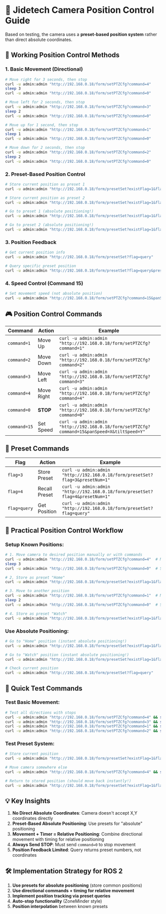 # 📍 Jidetech Camera Position Control Guide

Based on testing, the camera uses a **preset-based position system** rather than direct absolute coordinates.

## 🎯 **Working Position Control Methods**

### **1. Basic Movement (Directional)**
```bash
# Move right for 3 seconds, then stop
curl -u admin:admin "http://192.168.0.18/form/setPTZCfg?command=4"
sleep 3
curl -u admin:admin "http://192.168.0.18/form/setPTZCfg?command=0"

# Move left for 2 seconds, then stop  
curl -u admin:admin "http://192.168.0.18/form/setPTZCfg?command=3"
sleep 2
curl -u admin:admin "http://192.168.0.18/form/setPTZCfg?command=0"

# Move up for 1 second, then stop
curl -u admin:admin "http://192.168.0.18/form/setPTZCfg?command=1"
sleep 1
curl -u admin:admin "http://192.168.0.18/form/setPTZCfg?command=0"

# Move down for 2 seconds, then stop
curl -u admin:admin "http://192.168.0.18/form/setPTZCfg?command=2"
sleep 2
curl -u admin:admin "http://192.168.0.18/form/setPTZCfg?command=0"
```

### **2. Preset-Based Position Control**
```bash
# Store current position as preset 1
curl -u admin:admin "http://192.168.0.18/form/presetSet?existFlag=1&flag=3&language=en&presetNum=1"

# Store current position as preset 2
curl -u admin:admin "http://192.168.0.18/form/presetSet?existFlag=1&flag=3&language=en&presetNum=2"

# Go to preset 1 (absolute positioning!)
curl -u admin:admin "http://192.168.0.18/form/presetSet?existFlag=1&flag=4&language=en&presetNum=1"

# Go to preset 2 (absolute positioning!)
curl -u admin:admin "http://192.168.0.18/form/presetSet?existFlag=1&flag=4&language=en&presetNum=2"
```

### **3. Position Feedback**
```bash
# Get current position info
curl -u admin:admin "http://192.168.0.18/form/presetSet?flag=query"

# Query specific preset position
curl -u admin:admin "http://192.168.0.18/form/presetSet?flag=query&presetNum=1"
```

### **4. Speed Control (Command 15)**
```bash
# Set movement speed (not absolute position)
curl -u admin:admin "http://192.168.0.18/form/setPTZCfg?command=15&panSpeed=50&tiltSpeed=30"
```

## 🎮 **Position Control Commands**

| Command | Action | Example |
|---------|--------|---------|
| `command=1` | Move Up | `curl -u admin:admin "http://192.168.0.18/form/setPTZCfg?command=1"` |
| `command=2` | Move Down | `curl -u admin:admin "http://192.168.0.18/form/setPTZCfg?command=2"` |
| `command=3` | Move Left | `curl -u admin:admin "http://192.168.0.18/form/setPTZCfg?command=3"` |
| `command=4` | Move Right | `curl -u admin:admin "http://192.168.0.18/form/setPTZCfg?command=4"` |
| `command=0` | **STOP** | `curl -u admin:admin "http://192.168.0.18/form/setPTZCfg?command=0"` |
| `command=15` | Set Speed | `curl -u admin:admin "http://192.168.0.18/form/setPTZCfg?command=15&panSpeed=X&tiltSpeed=Y"` |

## 📍 **Preset Commands**

| Flag | Action | Example |
|------|--------|---------|
| `flag=3` | Store Preset | `curl -u admin:admin "http://192.168.0.18/form/presetSet?flag=3&presetNum=1"` |
| `flag=4` | Recall Preset | `curl -u admin:admin "http://192.168.0.18/form/presetSet?flag=4&presetNum=1"` |
| `flag=query` | Get Position | `curl -u admin:admin "http://192.168.0.18/form/presetSet?flag=query"` |

## 🎯 **Practical Position Control Workflow**

### **Setup Known Positions:**
```bash
# 1. Move camera to desired position manually or with commands
curl -u admin:admin "http://192.168.0.18/form/setPTZCfg?command=4"  # Move right
sleep 3
curl -u admin:admin "http://192.168.0.18/form/setPTZCfg?command=0"  # Stop

# 2. Store as preset "Home"
curl -u admin:admin "http://192.168.0.18/form/presetSet?existFlag=1&flag=3&language=en&presetNum=1"

# 3. Move to another position
curl -u admin:admin "http://192.168.0.18/form/setPTZCfg?command=1"  # Move up
sleep 2
curl -u admin:admin "http://192.168.0.18/form/setPTZCfg?command=0"  # Stop

# 4. Store as preset "Watch"
curl -u admin:admin "http://192.168.0.18/form/presetSet?existFlag=1&flag=3&language=en&presetNum=2"
```

### **Use Absolute Positioning:**
```bash
# Go to "Home" position (instant absolute positioning!)
curl -u admin:admin "http://192.168.0.18/form/presetSet?existFlag=1&flag=4&language=en&presetNum=1"

# Go to "Watch" position (instant absolute positioning!)
curl -u admin:admin "http://192.168.0.18/form/presetSet?existFlag=1&flag=4&language=en&presetNum=2"

# Check current position
curl -u admin:admin "http://192.168.0.18/form/presetSet?flag=query"
```

## 🚀 **Quick Test Commands**

### **Test Basic Movement:**
```bash
# Test all directions with stops
curl -u admin:admin "http://192.168.0.18/form/setPTZCfg?command=4" && sleep 1 && curl -u admin:admin "http://192.168.0.18/form/setPTZCfg?command=0"  # Right
curl -u admin:admin "http://192.168.0.18/form/setPTZCfg?command=3" && sleep 1 && curl -u admin:admin "http://192.168.0.18/form/setPTZCfg?command=0"  # Left  
curl -u admin:admin "http://192.168.0.18/form/setPTZCfg?command=1" && sleep 1 && curl -u admin:admin "http://192.168.0.18/form/setPTZCfg?command=0"  # Up
curl -u admin:admin "http://192.168.0.18/form/setPTZCfg?command=2" && sleep 1 && curl -u admin:admin "http://192.168.0.18/form/setPTZCfg?command=0"  # Down
```

### **Test Preset System:**
```bash
# Store current position
curl -u admin:admin "http://192.168.0.18/form/presetSet?existFlag=1&flag=3&language=en&presetNum=5"

# Move camera somewhere else
curl -u admin:admin "http://192.168.0.18/form/setPTZCfg?command=4" && sleep 3 && curl -u admin:admin "http://192.168.0.18/form/setPTZCfg?command=0"

# Return to stored position (should move back instantly!)
curl -u admin:admin "http://192.168.0.18/form/presetSet?existFlag=1&flag=4&language=en&presetNum=5"
```

## 💡 **Key Insights**

1. **No Direct Absolute Coordinates**: Camera doesn't accept X,Y coordinates directly
2. **Preset-Based Absolute Positioning**: Use presets for "absolute" positioning
3. **Movement + Timer = Relative Positioning**: Combine directional movement with timing for relative positioning
4. **Always Send STOP**: Must send `command=0` to stop movement
5. **Position Feedback Limited**: Query returns preset numbers, not coordinates

## 🛠️ **Implementation Strategy for ROS 2**

1. **Use presets for absolute positioning** (store common positions)
2. **Use directional commands + timing for relative movement**
3. **Implement position tracking via preset queries**
4. **Auto-stop functionality** (ZoneMinder style)
5. **Position interpolation** between known presets 